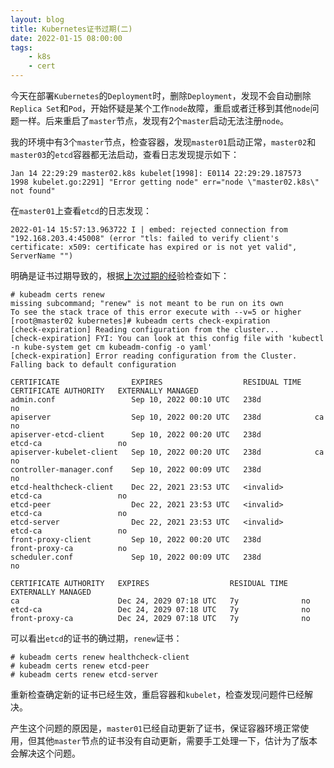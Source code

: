 ```yaml
---
layout: blog
title: Kubernetes证书过期(二)
date: 2022-01-15 08:00:00
tags:
    - k8s
    - cert
---
```


今天在部署`Kubernetes`的`Deployment`时，删除`Deployment`，发现不会自动删除`Replica Set`和`Pod`，开始怀疑是某个工作`node`故障，重启或者迁移到其他`node`问题一样。后来重启了`master`节点，发现有2个`master`启动无法注册`node`。


我的环境中有3个`master`节点，检查容器，发现`master01`启动正常，`master02`和`master03`的`etcd`容器都无法启动，查看日志发现提示如下：

```
Jan 14 22:29:29 master02.k8s kubelet[1998]: E0114 22:29:29.187573    1998 kubelet.go:2291] "Error getting node" err="node \"master02.k8s\" not found"

```

在`master01`上查看`etcd`的日志发现：

```
2022-01-14 15:57:13.963722 I | embed: rejected connection from "192.168.203.4:45008" (error "tls: failed to verify client's certificate: x509: certificate has expired or is not yet valid", ServerName "")
```

明确是证书过期导致的，根据[上次过期的经](/k8s-cert-expired.html)验检查如下：

```
# kubeadm certs renew
missing subcommand; "renew" is not meant to be run on its own
To see the stack trace of this error execute with --v=5 or higher
[root@master02 kubernetes]# kubeadm certs check-expiration
[check-expiration] Reading configuration from the cluster...
[check-expiration] FYI: You can look at this config file with 'kubectl -n kube-system get cm kubeadm-config -o yaml'
[check-expiration] Error reading configuration from the Cluster. Falling back to default configuration

CERTIFICATE                EXPIRES                  RESIDUAL TIME   CERTIFICATE AUTHORITY   EXTERNALLY MANAGED
admin.conf                 Sep 10, 2022 00:10 UTC   238d                                    no      
apiserver                  Sep 10, 2022 00:20 UTC   238d            ca                      no      
apiserver-etcd-client      Sep 10, 2022 00:20 UTC   238d            etcd-ca                 no      
apiserver-kubelet-client   Sep 10, 2022 00:20 UTC   238d            ca                      no      
controller-manager.conf    Sep 10, 2022 00:09 UTC   238d                                    no      
etcd-healthcheck-client    Dec 22, 2021 23:53 UTC   <invalid>       etcd-ca                 no      
etcd-peer                  Dec 22, 2021 23:53 UTC   <invalid>       etcd-ca                 no      
etcd-server                Dec 22, 2021 23:53 UTC   <invalid>       etcd-ca                 no      
front-proxy-client         Sep 10, 2022 00:20 UTC   238d            front-proxy-ca          no      
scheduler.conf             Sep 10, 2022 00:09 UTC   238d                                    no      

CERTIFICATE AUTHORITY   EXPIRES                  RESIDUAL TIME   EXTERNALLY MANAGED
ca                      Dec 24, 2029 07:18 UTC   7y              no      
etcd-ca                 Dec 24, 2029 07:18 UTC   7y              no      
front-proxy-ca          Dec 24, 2029 07:18 UTC   7y              no      

```

可以看出`etcd`的证书的确过期，`renew`证书：

```
# kubeadm certs renew healthcheck-client
# kubeadm certs renew etcd-peer
# kubeadm certs renew etcd-server
```

重新检查确定新的证书已经生效，重启容器和`kubelet`，检查发现问题件已经解决。

产生这个问题的原因是，`master01`已经自动更新了证书，保证容器环境正常使用，但其他`master`节点的证书没有自动更新，需要手工处理一下，估计为了版本会解决这个问题。